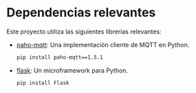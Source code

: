 # Dependencias relevantes

Este proyecto utiliza las siguientes librerías relevantes:

- [paho-mqtt](https://pypi.org/project/paho-mqtt/): Una implementación cliente de MQTT en Python.
  ```bash
  pip install paho-mqtt==1.5.1
  

- [flask](https://pypi.org/project/Flask/): Un microframework para Python.
  ```bash
  pip install Flask
  